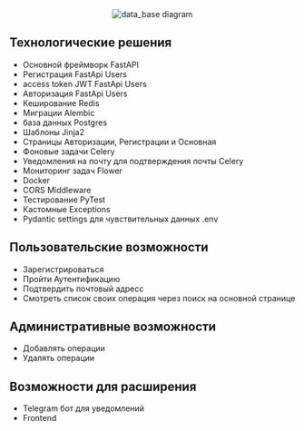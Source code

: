 <div align='center'>
        <img src="https://i.ibb.co/SVmnBrv/PBFSi-Wvu-Qeg.jpg", alt='data_base diagram'>
  
</div>



## Технологические решения
  - Основной фреймворк FastAPI
  - Регистрация FastApi Users
  - access token JWT FastApi Users
  - Авторизация FastApi Users
  - Кеширование Redis
  - Миграции Alembic
  - база данных Postgres
  - Шаблоны Jinja2
  - Страницы Авторизации, Регистрации и Основная
  - Фоновые задачи Celery
  - Уведомления на почту для подтверждения почты Celery 
  - Мониторинг задач Flower
  - Docker
  - CORS Middleware
  - Тестирование PyTest
  - Кастомные Exceptions
  - Pydantic settings для чувствительных данных .env

## Пользовательские возможности
  - Зарегистрироваться
  - Пройти Аутентификацию
  - Подтвердить почтовый адресс
  - Смотреть список своих операция через поиск на основной странице

 ## Административные возможности
  - Добавлять операции
  - Удалять операции
 
## Возможности для расширения
  - Telegram бот для уведомлений
  - Frontend


